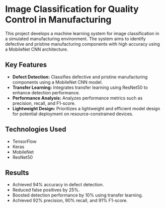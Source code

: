 # Image Classification for Quality Control in Manufacturing

This project develops a machine learning system for image classification in a simulated manufacturing environment. The system aims to identify defective and pristine manufacturing components with high accuracy using a MobileNet CNN architecture.

## Key Features

* **Defect Detection:** Classifies defective and pristine manufacturing components using a MobileNet CNN model.
* **Transfer Learning:** Integrates transfer learning using ResNet50 to enhance detection performance.
* **Performance Analysis:** Analyzes performance metrics such as precision, recall, and F1-score.
* **Lightweight Design:** Prioritizes a lightweight and efficient model design for potential deployment on resource-constrained devices.

## Technologies Used

* TensorFlow
* Keras
* MobileNet
* ResNet50

## Results

* Achieved 94% accuracy in defect detection.
* Reduced false positives by 25%.
* Boosted detection performance by 10% using transfer learning.
* Achieved 92% precision, 90% recall, and 91% F1-score.
